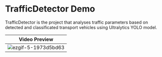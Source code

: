 # TrafficDetector Demo
TrafficDetector is the project that analyses traffic parameters based on detected and classificated transport vehicles using Ultralytics YOLO model.

| Video Preview |
|:----------:|
| ![ezgif-5-1973d5bd63](https://github.com/user-attachments/assets/f867d98f-8d15-45a9-97fe-07cec257290a) |
